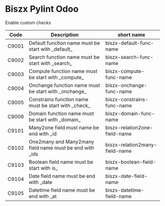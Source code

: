 # Biszx Pylint Odoo
Enable custom checks

Code | Description | short name
--- | --- | ---
C9001 | Default function name must be start with \_default_ | biszx-default-func-name
C9002 | Search function name must be start with \_search_ | biszx-search-func-name
C9003 | Compute function name must be start with \_compute_ | biszx-compute-func-name
C9004 | Onchange function name must be start with \_onchange_ | biszx-onchange-func-name
C9005 | Constrains function name must be start with \_check_ | biszx-constrains-func-name
C9006 | Domain function name must be start with \_domain_ | biszx-domain-func-name
C9101 | Many2one field must name be end with _id | biszx-relation2one-field-name
C9102 | One2many and Many2many field name must be end with _ids | biszx-relation2many-field-name
C9103 | Boolean field name must be start with is_ | biszx-boolean-field-name
C9104 | Date field name must be end with _date | biszx-date-field-name
C9105 | Datetime field name must be end with _at | biszx-datetime-field-name
